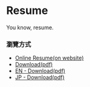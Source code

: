 # Resume

You know, resume.

### 瀏覽方式

- [Online Resume(on website)](https://kjj6198.github.io/resume)
- [Download(pdf)](https://kjj6198.github.io/resume/resume.pdf)
- [EN - Download(pdf)](https://kjj6198.github.io/resume/resume-en.pdf)
- [JP - Download(pdf)](https://kjj6198.github.io/resume/resume-jp.pdf)
